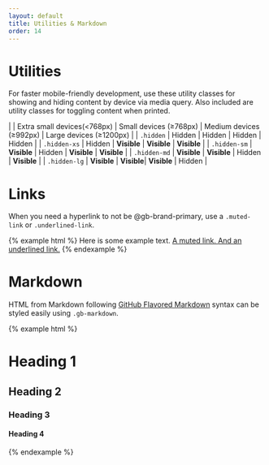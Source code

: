 ```yaml
---
layout: default
title: Utilities & Markdown
order: 14
---
```


# Utilities

For faster mobile-friendly development, use these utility classes for showing and hiding content by device via media query. Also included are utility classes for toggling content when printed.

|  | Extra small devices(<768px) | Small devices (≥768px) | Medium devices (≥992px) | Large devices (≥1200px) |
| `.hidden` | Hidden | Hidden | Hidden | Hidden |
| `.hidden-xs` |  Hidden | **Visible** | **Visible** | **Visible** |
| `.hidden-sm` | **Visible** | Hidden | **Visible** | **Visible** |
| `.hidden-md` | **Visible** | **Visible** | Hidden | **Visible** |
| `.hidden-lg` | **Visible** | **Visible**| **Visible** | Hidden |

# Links

When you need a hyperlink to not be @gb-brand-primary, use a `.muted-link` or `.underlined-link`.

{% example html %}
Here is some example text. <a class="muted-link" href="#">A muted link. </a><a class="underlined-link" href="#">And an underlined link.</a>
{% endexample %}

# Markdown

HTML from Markdown following [GitHub Flavored Markdown](https://help.github.com/articles/github-flavored-markdown/) syntax can be styled easily using `.gb-markdown`.

{% example html %}
<div class="gb-markdown">
    <h1>Heading 1</h1>
    <h2>Heading 2</h2>
    <h3>Heading 3</h3>
    <h4>Heading 4</h4>
</div>
{% endexample %}

